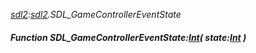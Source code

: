 _[sdl2](../../modules/sdl2/sdl2-module.md):[sdl2](../../modules/sdl2/sdl2-module.md).SDL\_GameControllerEventState_
##### Function SDL\_GameControllerEventState:[Int](../../modules/wonkey/wonkey-types-int.md)( state:[Int](../../modules/wonkey/wonkey-types-int.md) )
